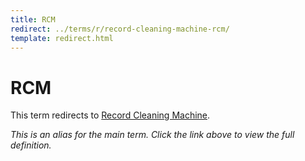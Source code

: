 ```yaml
---
title: RCM
redirect: ../terms/r/record-cleaning-machine-rcm/
template: redirect.html
---
```


# RCM

This term redirects to [Record Cleaning Machine](../terms/r/record-cleaning-machine-rcm/).

*This is an alias for the main term. Click the link above to view the full definition.*
